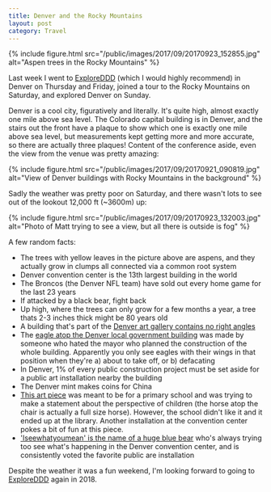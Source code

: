 ```yaml
---
title: Denver and the Rocky Mountains
layout: post
category: Travel
---
```


{% include figure.html src="/public/images/2017/09/20170923_152855.jpg" alt="Aspen trees in the Rocky Mountains" %}

Last week I went to [ExploreDDD](http://exploreddd.com/) (which I would highly
recommend) in Denver on Thursday and Friday, joined a tour to the Rocky
Mountains on Saturday, and explored Denver on Sunday.

Denver is a cool city, figuratively and literally. It's quite high, almost
exactly one mile above sea level. The Colorado capital building is in Denver,
and the stairs out the front have a plaque to show which one is exactly one
mile above sea level, but measurements kept getting more and more accurate, so
there are actually three plaques! Content of the conference
aside, even the view from the venue was pretty amazing:

{% include figure.html src="/public/images/2017/09/20170921_090819.jpg" alt="View of Denver buildings with Rocky Mountains in the background" %}

Sadly the weather was pretty poor on Saturday, and there wasn't lots to see out
of the lookout 12,000 ft (~3600m) up:

{% include figure.html src="/public/images/2017/09/20170923_132003.jpg" alt="Photo of Matt trying to see a view, but all there is outside is fog" %}

A few random facts:

* The trees with yellow leaves in the picture above are aspens, and they
  actually grow in clumps all connected via a common root system
* Denver convention center is the 13th largest building in the world
* The Broncos (the Denver NFL team) have sold out every home game for the last
  23 years
* If attacked by a black bear, fight back
* Up high, where the trees can only grow for a few months a year, a tree thats
  2-3 inches thick might be 80 years old
* A building that's part of the [Denver art gallery contains no right
  angles](https://drive.google.com/file/d/1eIpaaVr7gU5Fg-QePmGeoYspBDsEuS_ObA/view)
* The [eagle atop the Denver local government
  building](https://drive.google.com/file/d/1cQMoRWfIDpQ8Xmd7SO1UeU0s-fSeoRkBBA/view?usp=sharing)
  was made by someone who hated the mayor who planned the construction of the
  whole building.  Apparently you only see eagles with their wings in that
  position when they're a) about to take off, or b) defacating
* In Denver, 1% of every public construction project must be set aside for a
  public art installation nearby the building
* The Denver mint makes coins for China
* [This art
  piece](https://drive.google.com/file/d/1tvzH6a_vk6XEZz7HbwBbxFB_Z6Csnvc1qw/view?usp=sharing)
  was meant to be for a primary school and was trying to make a statement about
  the perspective of children (the horse atop the chair is actually a full size
  horse). However, the school didn't like it and it ended up at the library.
  Another installation at the convention center pokes a bit of fun at this piece.
* ['Iseewhatyoumean' is the name of a huge blue
  bear](https://drive.google.com/file/d/1q3jT5uW1ZZZwpYye8JbX1sOoaMjkzc4jDA/view?usp=sharing)
  who's always trying too see what's happening in the Denver convention center,
  and is consistently voted the favorite public are installation

Despite the weather it was a fun weekend, I'm looking forward to going to
[ExploreDDD](http://exploreddd.com/) again in 2018.
